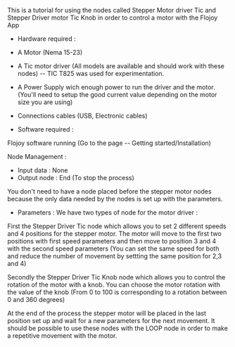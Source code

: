 This is a tutorial for using the nodes called Stepper Motor driver Tic and Stepper Driver motor Tic Knob in order to control a motor with the Flojoy App

- Hardware required :

- A Motor (Nema 15-23)
- A Tic motor driver (All models are available and should work with these nodes) -- TIC T825 was used for experimentation. 
- A Power Supply wich enough power to run the driver and the motor. (You'll need to setup the good current value depending on the motor size you are using)
- Connections cables (USB, Electronic cables)
- Software required :

Flojoy software running (Go to the page -- Getting started/Installation)


Node Management :
- Input data : None
- Output node : End (To stop the process)

You don't need to have a node placed before the stepper motor nodes because the only data needed by the nodes is set up with the parameters. 


- Parameters : We have two types of node for the motor driver : 

First the Stepper Driver Tic node which allows you to set 2 different speeds and 4 positions for the stepper motor. 
The motor will move to the first two positions with first speed parameters and then move to position 3 and 4 with the second speed parameters 
(You can set the same speed for both and reduce the number of movement by settting the same position for 2,3 and 4)

Secondly the Stepper Driver Tic Knob node which allows you to control the rotation of the motor with a knob. 
You can choose the motor rotation with the value of the knob (From 0 to 100 is corresponding to a rotation between 0 and 360 degrees)

At the end of the process the stepper motor will be placed in the last position set up and wait for a new parameters for the next movement. 
It should be possible to use these nodes with the LOOP node in order to make a repetitive movement with the motor. 





